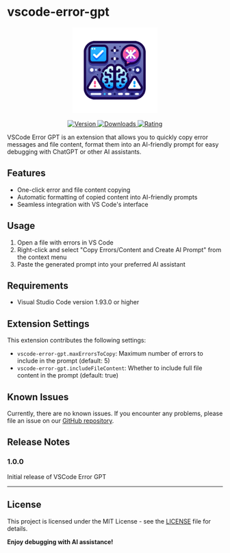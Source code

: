 # vscode-error-gpt

<p align="center">
  <img src="images/icon.png" alt="VSCode Error GPT Logo" width="200" height="200">
</p>
<p align="center">
  <a href="https://marketplace.visualstudio.com/items?itemName=FasterLight.vscode-error-gpt">
    <img src="https://img.shields.io/visual-studio-marketplace/v/FasterLight.vscode-error-gpt" alt="Version">
  </a>
  <a href="https://marketplace.visualstudio.com/items?itemName=FasterLight.vscode-error-gpt">
    <img src="https://img.shields.io/visual-studio-marketplace/d/FasterLight.vscode-error-gpt" alt="Downloads">
  </a>
  <a href="https://marketplace.visualstudio.com/items?itemName=FasterLight.vscode-error-gpt">
    <img src="https://img.shields.io/visual-studio-marketplace/r/FasterLight.vscode-error-gpt" alt="Rating">
  </a>
</p>

VSCode Error GPT is an extension that allows you to quickly copy error messages and file content, format them into an AI-friendly prompt for easy debugging with ChatGPT or other AI assistants.

## Features

- One-click error and file content copying
- Automatic formatting of copied content into AI-friendly prompts
- Seamless integration with VS Code's interface



## Usage

1. Open a file with errors in VS Code
2. Right-click and select "Copy Errors/Content and Create AI Prompt" from the context menu
3. Paste the generated prompt into your preferred AI assistant

## Requirements

- Visual Studio Code version 1.93.0 or higher

## Extension Settings

This extension contributes the following settings:

* `vscode-error-gpt.maxErrorsToCopy`: Maximum number of errors to include in the prompt (default: 5)
* `vscode-error-gpt.includeFileContent`: Whether to include full file content in the prompt (default: true)

## Known Issues

Currently, there are no known issues. If you encounter any problems, please file an issue on our [GitHub repository](https://github.com/ChenYCL/vscode-error-gpt).

## Release Notes

### 1.0.0

Initial release of VSCode Error GPT

---


## License

This project is licensed under the MIT License - see the [LICENSE](LICENSE) file for details.


**Enjoy debugging with AI assistance!**